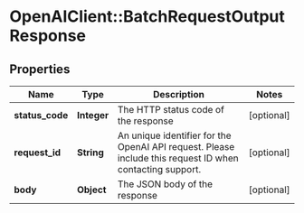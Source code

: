 # OpenAIClient::BatchRequestOutputResponse

## Properties
Name | Type | Description | Notes
------------ | ------------- | ------------- | -------------
**status_code** | **Integer** | The HTTP status code of the response | [optional] 
**request_id** | **String** | An unique identifier for the OpenAI API request. Please include this request ID when contacting support. | [optional] 
**body** | **Object** | The JSON body of the response | [optional] 

